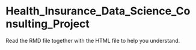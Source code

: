 # Health_Insurance_Data_Science_Consulting_Project
Read the RMD file together with the HTML file to help you understand. 
